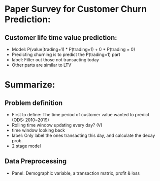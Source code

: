 # Paper Survey for Customer Churn Prediction:
## Customer life time value prediction:
- Model: P(value|trading=1) * P(trading=1) + 0 * P(trading = 0)
- Predicting churning is to predict the P(trading=1) part
- label: Filter out those not transacting today
- Other parts are similar to LTV

# Summarize:

## Problem definition
- First to define: The time period of customer value wanted to predict (ODS: 2010~2019)
- Rolling time window updating every day? (V)
- time window looking back
- label: Only label the ones transacting this day, and calculate the decay prob.
- 2 stage model

## Data Preprocessing
- Panel: Demographic variable, a transaction matrix, profit & loss
